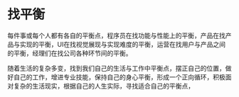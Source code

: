 # 找平衡

每件事或每个人都有各自的平衡点，程序员在找功能与性能上的平衡，产品在找产品与实现的平衡，UI在找视觉展现与实现难度的平衡，运营在找用户与产品之间的平衡，经理们在找公司各种环节间的平衡。

随着生活的复杂多变，找到我们自己的生活与工作中平衡点，摆正自己的位置，做好自己的工作，增进专业技能，保持自己的身心平衡，形成一个正向循环，积极面对复杂的生活现实，根据自己的人生实际，寻找适合自己的平衡点，